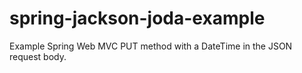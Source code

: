 spring-jackson-joda-example
===========================

Example Spring Web MVC PUT method with a DateTime in the JSON request body.
